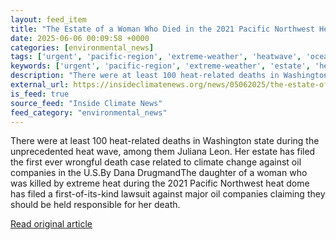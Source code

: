 ```yaml
---
layout: feed_item
title: "The Estate of a Woman Who Died in the 2021 Pacific Northwest Heat Dome Sues Big Oil for Wrongful Death"
date: 2025-06-06 00:09:58 +0000
categories: [environmental_news]
tags: ['urgent', 'pacific-region', 'extreme-weather', 'heatwave', 'oceania']
keywords: ['urgent', 'pacific-region', 'extreme-weather', 'estate', 'heatwave', 'died', 'woman', 'oceania']
description: "There were at least 100 heat-related deaths in Washington state during the unprecedented heat wave, among them Juliana Leon"
external_url: https://insideclimatenews.org/news/05062025/the-estate-of-a-woman-who-died-in-the-2021-pacific-northwest-heat-dome-sues-big-oil-for-wrongful-death/
is_feed: true
source_feed: "Inside Climate News"
feed_category: "environmental_news"
---
```


There were at least 100 heat-related deaths in Washington state during the unprecedented heat wave, among them Juliana Leon. Her estate has filed the first ever wrongful death case related to climate change against oil companies in the U.S.By Dana DrugmandThe daughter of a woman who was killed by extreme heat during the 2021 Pacific Northwest heat dome has filed a first-of-its-kind lawsuit against major oil companies claiming they should be held responsible for her death.

[Read original article](https://insideclimatenews.org/news/05062025/the-estate-of-a-woman-who-died-in-the-2021-pacific-northwest-heat-dome-sues-big-oil-for-wrongful-death/)
